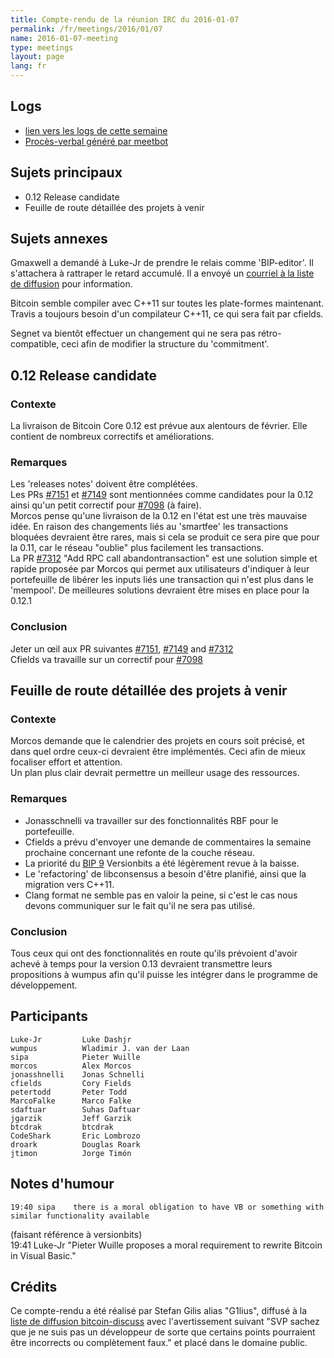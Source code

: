 ```yaml
---
title: Compte-rendu de la réunion IRC du 2016-01-07
permalink: /fr/meetings/2016/01/07
name: 2016-01-07-meeting
type: meetings
layout: page
lang: fr
---
```

## Logs

- [lien vers les logs de cette semaine](http://bitcoinstats.com/irc/bitcoin-dev/logs/2016/01/07#l1452193219.0)  
- [Procès-verbal généré par meetbot](http://www.erisian.com.au/meetbot/bitcoin-dev/2016/bitcoin-dev.2016-01-07-19.00.html) 

## Sujets principaux 

- 0.12 Release candidate   
- Feuille de route détaillée des projets à venir

## Sujets annexes  

Gmaxwell a demandé à Luke-Jr de prendre le relais comme 'BIP-editor'.  Il s'attachera à rattraper le retard accumulé.  Il a envoyé un [courriel à la liste de diffusion](http://lists.linuxfoundation.org/pipermail/bitcoin-dev/2016-January/012197.html) pour information.  

Bitcoin semble compiler avec C++11 sur toutes les plate-formes maintenant.  Travis a toujours besoin d'un compilateur C++11, ce qui sera fait par cfields.

Segnet va bientôt effectuer un changement qui ne sera pas rétro-compatible, ceci afin de modifier la structure du 'commitment'.

## 0.12 Release candidate

### Contexte   

La livraison de Bitcoin Core 0.12 est prévue aux alentours de février.  Elle contient de nombreux correctifs et améliorations.

### Remarques

Les 'releases notes' doivent être complétées.  
Les PRs [#7151](https://github.com/bitcoin/bitcoin/pull/7151) et [#7149](https://github.com/bitcoin/bitcoin/pull/7149) sont mentionnées comme candidates pour la 0.12 ainsi qu'un petit correctif pour [#7098](https://github.com/bitcoin/bitcoin/pull/7098) (à faire).  
Morcos pense qu'une livraison de la 0.12 en l'état est une très mauvaise idée.  En raison des changements liés au 'smartfee' les transactions bloquées devraient être rares, mais si cela se produit ce sera pire que pour la 0.11, car le réseau "oublie" plus facilement les transactions.   
La PR [#7312](https://github.com/bitcoin/bitcoin/pull/7312) "Add RPC call abandontransaction" est une solution simple et rapide proposée par Morcos qui permet aux utilisateurs d'indiquer à leur portefeuille de libérer les inputs liés une transaction qui n'est plus dans le 'mempool'.  De meilleures solutions devraient être mises en place pour la 0.12.1  

### Conclusion  

Jeter un œil aux PR suivantes [#7151](https://github.com/bitcoin/bitcoin/pull/7151), [#7149](https://github.com/bitcoin/bitcoin/pull/7149) and [#7312](https://github.com/bitcoin/bitcoin/pull/7312)  
Cfields va travaille sur un correctif pour [#7098](https://github.com/bitcoin/bitcoin/pull/7098)  

## Feuille de route détaillée des projets à venir

### Contexte  

Morcos demande que le calendrier des projets en cours soit précisé, et dans quel ordre ceux-ci devraient être implémentés.   Ceci afin de mieux focaliser effort et attention.   
Un plan plus clair devrait permettre un meilleur usage des ressources.

### Remarques

- Jonasschnelli va travailler sur des fonctionnalités RBF pour le portefeuille.  
- Cfields a prévu d'envoyer une demande de commentaires la semaine prochaine concernant une refonte de la couche réseau.  
- La priorité du [BIP 9](https://github.com/bitcoin/bips/blob/master/bip-0009.mediawiki) Versionbits a été légèrement revue à la baisse.  
- Le 'refactoring' de libconsensus a besoin d'être planifié, ainsi que la migration vers C++11.  
- Clang format ne semble pas en valoir la peine, si c'est le cas nous devons communiquer sur le fait qu'il ne sera pas utilisé.  
 
### Conclusion  

Tous ceux qui ont des fonctionnalités en route qu'ils prévoient d'avoir achevé à temps pour la version 0.13 devraient transmettre leurs propositions à wumpus afin qu'il puisse les intégrer dans le programme de développement.

## Participants

    Luke-Jr         Luke Dashjr  
    wumpus          Wladimir J. van der Laan  
    sipa	        Pieter Wuille  
    morcos	        Alex Morcos  
    jonasshnelli    Jonas Schnelli  
    cfields         Cory Fields  
    petertodd       Peter Todd  
    MarcoFalke      Marco Falke  
    sdaftuar        Suhas Daftuar  
    jgarzik	        Jeff Garzik  
    btcdrak	        btcdrak  
    CodeShark       Eric Lombrozo  
    droark	        Douglas Roark  
    jtimon	        Jorge Timón  

## Notes d'humour

    19:40 sipa    there is a moral obligation to have VB or something with similar functionality available  
(faisant référence à versionbits)    
    19:41 Luke-Jr "Pieter Wuille proposes a moral requirement to rewrite Bitcoin in Visual Basic."

## Crédits

Ce compte-rendu a été réalisé par Stefan Gilis alias "G1lius", diffusé à la [liste de diffusion bitcoin-discuss][meetingsource] avec l'avertissement suivant
"SVP sachez que je ne suis pas un développeur de sorte que certains points pourraient être incorrects ou complètement faux." et placé dans le domaine public.

[meetingsource]: http://lists.linuxfoundation.org/pipermail/bitcoin-discuss/2016-January/000040.html
